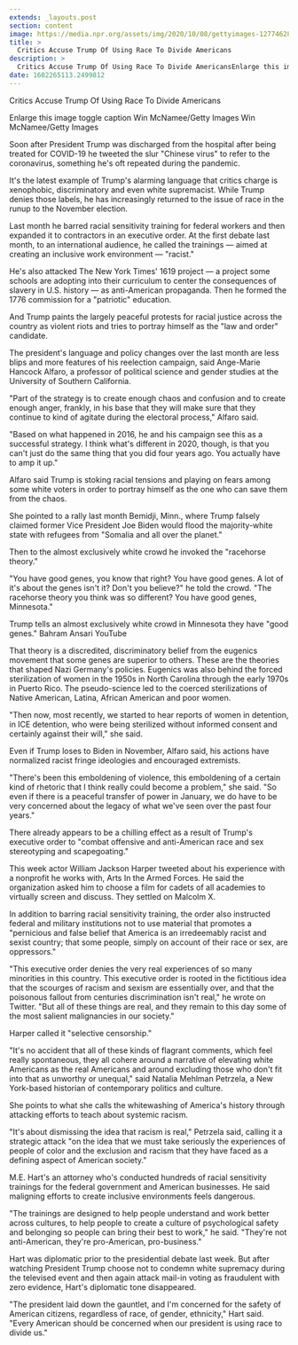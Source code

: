 ```yaml
--- 
extends: _layouts.post 
section: content 
image: https://media.npr.org/assets/img/2020/10/08/gettyimages-1277462853_wide-5f4086d5d6ab9c5dfacd5e27f12714f01bd2df00.jpg?s=1400 
title: > 
  Critics Accuse Trump Of Using Race To Divide Americans 
description: > 
  Critics Accuse Trump Of Using Race To Divide AmericansEnlarge this image toggle caption Win McNamee/Getty Images Win McNamee/Getty ImagesSoon after President Trump was discharged from the hospital after being treated for COVID-19 he tweeted the slur "Chinese virus" to refer to the coronavirus, something he's oft repeated during the pandemic.While Trump denies those labels, he has increasingly returned to the issue of race in the runup to the November election.But after watching President Trump choose not to condemn white supremacy during the televised event and then again attack mail-in voting as fraudulent with zero evidence, Hart's diplomatic tone disappeared."The president laid down the gauntlet, and I'm concerned for the safety of American citizens, regardless of race, of gender, ethnicity," Hart said."Every American should be concerned when our president is using race to divide us." 
date: 1602265113.2499812 
--- 
```

Critics Accuse Trump Of Using Race To Divide Americans

Enlarge this image toggle caption Win McNamee/Getty Images Win McNamee/Getty Images

Soon after President Trump was discharged from the hospital after being treated for COVID-19 he tweeted the slur "Chinese virus" to refer to the coronavirus, something he's oft repeated during the pandemic.

It's the latest example of Trump's alarming language that critics charge is xenophobic, discriminatory and even white supremacist. While Trump denies those labels, he has increasingly returned to the issue of race in the runup to the November election.

Last month he barred racial sensitivity training for federal workers and then expanded it to contractors in an executive order. At the first debate last month, to an international audience, he called the trainings — aimed at creating an inclusive work environment — "racist."

He's also attacked The New York Times' 1619 project — a project some schools are adopting into their curriculum to center the consequences of slavery in U.S. history — as anti-American propaganda. Then he formed the 1776 commission for a "patriotic" education.

And Trump paints the largely peaceful protests for racial justice across the country as violent riots and tries to portray himself as the "law and order" candidate.

The president's language and policy changes over the last month are less blips and more features of his reelection campaign, said Ange-Marie Hancock Alfaro, a professor of political science and gender studies at the University of Southern California.

"Part of the strategy is to create enough chaos and confusion and to create enough anger, frankly, in his base that they will make sure that they continue to kind of agitate during the electoral process," Alfaro said.

"Based on what happened in 2016, he and his campaign see this as a successful strategy. I think what's different in 2020, though, is that you can't just do the same thing that you did four years ago. You actually have to amp it up."

Alfaro said Trump is stoking racial tensions and playing on fears among some white voters in order to portray himself as the one who can save them from the chaos.

She pointed to a rally last month Bemidji, Minn., where Trump falsely claimed former Vice President Joe Biden would flood the majority-white state with refugees from "Somalia and all over the planet."

Then to the almost exclusively white crowd he invoked the "racehorse theory."

"You have good genes, you know that right? You have good genes. A lot of it's about the genes isn't it? Don't you believe?" he told the crowd. "The racehorse theory you think was so different? You have good genes, Minnesota."

Trump tells an almost exclusively white crowd in Minnesota they have "good genes." Bahram Ansari YouTube

That theory is a discredited, discriminatory belief from the eugenics movement that some genes are superior to others. These are the theories that shaped Nazi Germany's policies. Eugenics was also behind the forced sterilization of women in the 1950s in North Carolina through the early 1970s in Puerto Rico. The pseudo-science led to the coerced sterilizations of Native American, Latina, African American and poor women.

"Then now, most recently, we started to hear reports of women in detention, in ICE detention, who were being sterilized without informed consent and certainly against their will," she said.

Even if Trump loses to Biden in November, Alfaro said, his actions have normalized racist fringe ideologies and encouraged extremists.

"There's been this emboldening of violence, this emboldening of a certain kind of rhetoric that I think really could become a problem," she said. "So even if there is a peaceful transfer of power in January, we do have to be very concerned about the legacy of what we've seen over the past four years."

There already appears to be a chilling effect as a result of Trump's executive order to "combat offensive and anti-American race and sex stereotyping and scapegoating."

This week actor William Jackson Harper tweeted about his experience with a nonprofit he works with, Arts In the Armed Forces. He said the organization asked him to choose a film for cadets of all academies to virtually screen and discuss. They settled on Malcolm X.

In addition to barring racial sensitivity training, the order also instructed federal and military institutions not to use material that promotes a "pernicious and false belief that America is an irredeemably racist and sexist country; that some people, simply on account of their race or sex, are oppressors."

"This executive order denies the very real experiences of so many minorities in this country. This executive order is rooted in the fictitious idea that the scourges of racism and sexism are essentially over, and that the poisonous fallout from centuries discrimination isn't real," he wrote on Twitter. "But all of these things are real, and they remain to this day some of the most salient malignancies in our society."

Harper called it "selective censorship."

"It's no accident that all of these kinds of flagrant comments, which feel really spontaneous, they all cohere around a narrative of elevating white Americans as the real Americans and around excluding those who don't fit into that as unworthy or unequal," said Natalia Mehlman Petrzela, a New York-based historian of contemporary politics and culture.

She points to what she calls the whitewashing of America's history through attacking efforts to teach about systemic racism.

"It's about dismissing the idea that racism is real," Petrzela said, calling it a strategic attack "on the idea that we must take seriously the experiences of people of color and the exclusion and racism that they have faced as a defining aspect of American society."

M.E. Hart's an attorney who's conducted hundreds of racial sensitivity trainings for the federal government and American businesses. He said maligning efforts to create inclusive environments feels dangerous.

"The trainings are designed to help people understand and work better across cultures, to help people to create a culture of psychological safety and belonging so people can bring their best to work," he said. "They're not anti-American, they're pro-American, pro-business."

Hart was diplomatic prior to the presidential debate last week. But after watching President Trump choose not to condemn white supremacy during the televised event and then again attack mail-in voting as fraudulent with zero evidence, Hart's diplomatic tone disappeared.

"The president laid down the gauntlet, and I'm concerned for the safety of American citizens, regardless of race, of gender, ethnicity," Hart said. "Every American should be concerned when our president is using race to divide us."